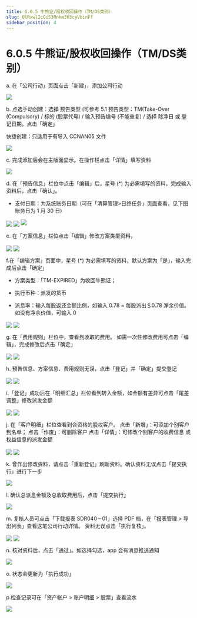 ```yaml
---
title: 6.0.5 牛熊证/股权收回操作（TM/DS类别）
slug: OlRxwlIcGiS3Rnkm3H3cyVbinFf
sidebar_position: 4
---
```



# 6.0.5 牛熊证/股权收回操作（TM/DS类别）

a.  在「公司行动」页面点击「新建」，添加公司行动

<img src="/assets/H57QbBWAKo4pJ6xPP5wcvkfAnGf.png" src-width="2628" src-height="1231" align="center"/>

b. 点选手动创建：选择 预告类型 (可参考 5.1 预告类型：TM(Take-Over (Compulsory) / 标的 (股票代号) / 输入预告编号  (不能重复) / 选择 除净日 或 登记日期，点击「确定」

快捷创建：只适用于有导入 CCNAN05 文件

<img src="/assets/X7jabw3dboxG1AxEu6hceMp2n8b.png" src-width="2246" src-height="1141" align="center"/>


c. 完成添加后会在主版面显示。在操作栏点击「详情」填写资料

<img src="/assets/RqjAbLeqronaUpxp3GkcVdE1n3g.png" src-width="2639" src-height="1039" align="center"/>

d. 在「预告信息」栏位中点击「编辑」后，星号 (*) 为必需填写的资料，完成输入资料后，点击「确认」。
- 支付日期：为系统账务日期（可在「清算管理&gt;日终任务」页面查看，见下图账务日为 1 月 30 日)

<img src="/assets/IZQzbc3TBo7dz8xlPIVcpdTUn6b.png" src-width="2384" src-height="1455" align="center"/>

<img src="/assets/QFlTbqhW9oa7oVxSKwOc2MwInwV.png" src-width="2386" src-height="1449" align="center"/>

<img src="/assets/MtJQbkgLaow8FixbxYCcGysJnod.png" src-width="793" src-height="200"/>

e.  在「方案信息」栏位点击「编辑」修改方案类型资料，

<img src="/assets/CLkMbmZTOo5BT0xaPsccdzQinth.png" src-width="2403" src-height="1503" align="center"/>

<img src="/assets/JZaIbjRF9ot6qfxim8PcBZTen7c.png" src-width="2390" src-height="1446" align="center"/>

f.在「编辑方案」页面中，星号 (*) 为必需填写的资料，默认方案为「是」，输入完成后点击「确定」

- 方案类型：「TM-EXPIRED」为收回牛熊证；

- 执行币种：派发的货币

- 派息率：输入每股返还金额比例，如输入 0.78 = 每股派出＄0.78 净余价值。如没有净余价值，可输入 0

<img src="/assets/I6VibOoTYoiullx16WFcW9VJn2f.png" src-width="1849" src-height="1442" align="center"/>

<img src="/assets/B0PZbxOYboOVnNxJ4JMcXxTrnwd.png" src-width="1667" src-height="1442" align="center"/>

g. 在「费用规则」栏位中，查看到收取的费用。
如需一次性修改费用可点击「编辑」，完成修改后点击「确定」

<img src="/assets/DM7vb56Kfox4CzxiPbmcSVMmnHi.png" src-width="2384" src-height="1449" align="center"/>

<img src="/assets/WxkubthVSoM6NLx5Jn5cYjmznVb.png" src-width="1843" src-height="1448" align="center"/>

h. 预告信息、方案信息、费用规则无误，点击「登记」并「确定」提交登记

<img src="/assets/AFhKbnlvko01WlxX9uqcIpRUnJg.png" src-width="2385" src-height="1445" align="center"/>

<img src="/assets/JCoDbzrUgoUEGAxVxd3cQou3ngg.png" src-width="2378" src-height="1442" align="center"/>

i.「登记」成功后在「明细汇总」栏位看到转入金额，如金额有差异可点击「尾差调整」修改派发金额

<img src="/assets/B9OLbuw36o7ErJxzUU5cY2lsneJ.png" src-width="2389" src-height="1458" align="center"/>

<img src="/assets/CJt6bZS1qoUviexlQdwcFcrAnKg.png" src-width="2406" src-height="1263" align="center"/>

j. 在「客户明细」栏位查看到合资格的股权客户。
点击「新增」：可添加个别客户到名单；
点击「作废」：可删除客户
点击「详情」：可修改个别客户的收费信息 或 权益信息的派发金额

<img src="/assets/QTmNbGDruoSxVRx98w8cb5IXnce.png" src-width="2398" src-height="1497" align="center"/>

<img src="/assets/Fx0jbmTu0oLSrBxq9EmcWBU8nlb.png" src-width="1847" src-height="1438" align="center"/>

k. 曾作出修改资料，请点击「重新登记」刷新资料。确认资料无误点击「提交执行」进行下一步

<img src="/assets/Km0DbzUJcok1tpxm94ocIoZtnNz.png" src-width="2380" src-height="1448" align="center"/>

l. 确认总派息金额及总收取费用后，点击「提交执行」

<img src="/assets/R1Q0bnnA2oDgAkxnQrhc9t1gnvc.png" src-width="1678" src-height="1462" align="center"/>

m. 复核人员可点击「下载报表 SDR040－01」选择 PDF 档，在「报表管理 &gt; 导出列表」查看这笔公司行动详情。
资料无误点击「执行复核」。

<img src="/assets/TGIYbQwE9oetFTxCgrncBjpzneh.png" src-width="2633" src-height="1500" align="center"/>

<img src="/assets/LUDibPDhbowALqxmTrBcwKZxnof.png" src-width="1351" src-height="634" align="center"/>

n. 核对资料后，点击「通过」。如选择勾选，app 会有消息推送通知

<img src="/assets/DMhgbJPHdomWbExGZPwcwo8hn6b.png" src-width="2394" src-height="1453" align="center"/>

o. 状态会更新为「执行成功」

<img src="/assets/CUEhbC602opEwZxw9ORcvZcZnLg.png" src-width="2386" src-height="286" align="center"/>

p.检查记录可在「资产帐户 &gt; 账户明细 &gt; 股票」查看流水

<img src="/assets/I8deb7JGmoX1GdxzW7VcOluinhe.png" src-width="2637" src-height="375" align="center"/>

